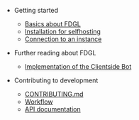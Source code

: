 -   Getting started

    -   [Basics about FDGL](./README.md)
    -   [Installation for selfhosting](./getting-started/installation-selfhosted.md)
    -   [Connection to an instance](./getting-started/connect-to-instance.md)

-   Further reading about FDGL
    -    [Implementation of the Clientside Bot](./further-reading/clientside-bot.md)


-   Contributing to development
    -   [CONTRIBUTING.md](./contributing/CONTRIBUTING.md)
    -   [Workflow](./contributing/workflow.md)
    -   [API documentation](https://factoriobans.club/api/documentation)
